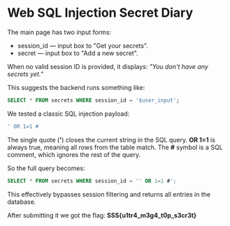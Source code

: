# Web SQL Injection Secret Diary

The main page has two input forms:
- session_id — input box to "Get your secrets".
- secret — input box to "Add a new secret".

When no valid session ID is provided, it displays: *"You don't have any secrets yet."*

This suggests the backend runs something like:

```sql
SELECT * FROM secrets WHERE session_id = '$user_input';
```

We tested a classic SQL injection payload:

```sql
' OR 1=1 #
```

The single quote (**'**) closes the current string in the SQL query.
**OR 1=1** is always true, meaning all rows from the table match.
The **#** symbol is a SQL comment, which ignores the rest of the query.

So the full query becomes:

```sql
SELECT * FROM secrets WHERE session_id = '' OR 1=1 #';
```

This effectively bypasses session filtering and returns all entries in the database.

After submitting it we got the flag: **SSS{u1tr4_m3g4_t0p_s3cr3t}**

